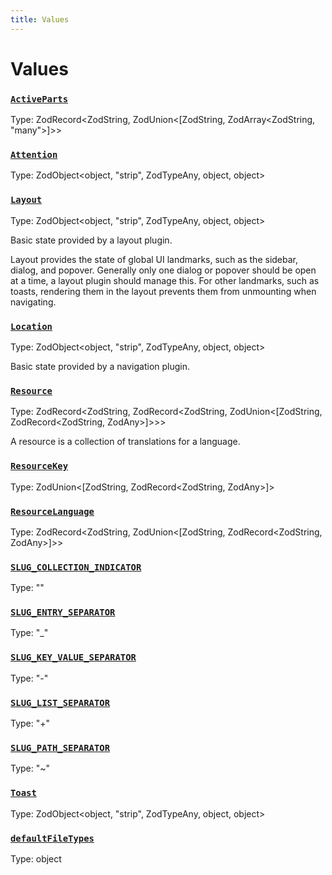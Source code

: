 ```yaml
---
title: Values
---
```

# Values 

### [`ActiveParts`](https://github.com/dxos/dxos/blob/d7adf231c/packages/sdk/app-framework/src/plugins/common/navigation.ts#L21)
Type: ZodRecord&lt;ZodString, ZodUnion&lt;[ZodString, ZodArray&lt;ZodString, "many"&gt;]&gt;&gt;



### [`Attention`](https://github.com/dxos/dxos/blob/d7adf231c/packages/sdk/app-framework/src/plugins/common/navigation.ts#L39)
Type: ZodObject&lt;object, "strip", ZodTypeAny, object, object&gt;



### [`Layout`](https://github.com/dxos/dxos/blob/d7adf231c/packages/sdk/app-framework/src/plugins/common/layout.ts#L37)
Type: ZodObject&lt;object, "strip", ZodTypeAny, object, object&gt;

Basic state provided by a layout plugin.

Layout provides the state of global UI landmarks, such as the sidebar, dialog, and popover.
Generally only one dialog or popover should be open at a time, a layout plugin should manage this.
For other landmarks, such as toasts, rendering them in the layout prevents them from unmounting when navigating.

### [`Location`](https://github.com/dxos/dxos/blob/d7adf231c/packages/sdk/app-framework/src/plugins/common/navigation.ts#L28)
Type: ZodObject&lt;object, "strip", ZodTypeAny, object, object&gt;

Basic state provided by a navigation plugin.

### [`Resource`](https://github.com/dxos/dxos/blob/d7adf231c/packages/sdk/app-framework/src/plugins/common/translations.ts#L18)
Type: ZodRecord&lt;ZodString, ZodRecord&lt;ZodString, ZodUnion&lt;[ZodString, ZodRecord&lt;ZodString, ZodAny&gt;]&gt;&gt;&gt;

A resource is a collection of translations for a language.

### [`ResourceKey`](https://github.com/dxos/dxos/blob/d7adf231c/packages/sdk/app-framework/src/plugins/common/translations.ts#L9)
Type: ZodUnion&lt;[ZodString, ZodRecord&lt;ZodString, ZodAny&gt;]&gt;



### [`ResourceLanguage`](https://github.com/dxos/dxos/blob/d7adf231c/packages/sdk/app-framework/src/plugins/common/translations.ts#L12)
Type: ZodRecord&lt;ZodString, ZodUnion&lt;[ZodString, ZodRecord&lt;ZodString, ZodAny&gt;]&gt;&gt;



### [`SLUG_COLLECTION_INDICATOR`](https://github.com/dxos/dxos/blob/d7adf231c/packages/sdk/app-framework/src/plugins/common/navigation.ts#L15)
Type: ""



### [`SLUG_ENTRY_SEPARATOR`](https://github.com/dxos/dxos/blob/d7adf231c/packages/sdk/app-framework/src/plugins/common/navigation.ts#L12)
Type: "_"



### [`SLUG_KEY_VALUE_SEPARATOR`](https://github.com/dxos/dxos/blob/d7adf231c/packages/sdk/app-framework/src/plugins/common/navigation.ts#L13)
Type: "-"



### [`SLUG_LIST_SEPARATOR`](https://github.com/dxos/dxos/blob/d7adf231c/packages/sdk/app-framework/src/plugins/common/navigation.ts#L11)
Type: "+"



### [`SLUG_PATH_SEPARATOR`](https://github.com/dxos/dxos/blob/d7adf231c/packages/sdk/app-framework/src/plugins/common/navigation.ts#L14)
Type: "~"



### [`Toast`](https://github.com/dxos/dxos/blob/d7adf231c/packages/sdk/app-framework/src/plugins/common/layout.ts#L14)
Type: ZodObject&lt;object, "strip", ZodTypeAny, object, object&gt;



### [`defaultFileTypes`](https://github.com/dxos/dxos/blob/d7adf231c/packages/sdk/app-framework/src/plugins/common/file.ts#L11)
Type: object



